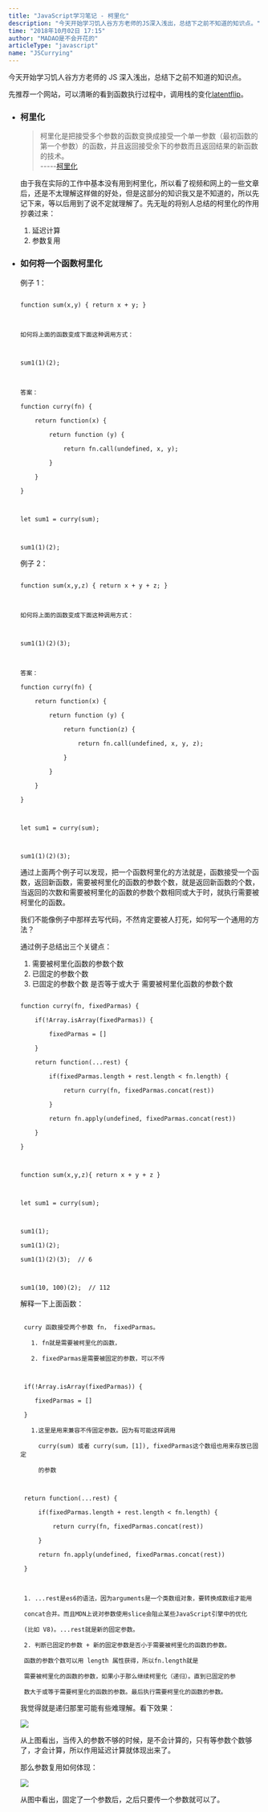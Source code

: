 ```yaml
---
title: "JavaScript学习笔记 - 柯里化"
description: "今天开始学习饥人谷方方老师的JS深入浅出，总结下之前不知道的知识点。"
time: "2018年10月02日 17:15"
author: "MADAO是不会开花的"
articleType: "javascript"
name: "JSCurrying"
---
```


今天开始学习饥人谷方方老师的 JS 深入浅出，总结下之前不知道的知识点。

先推荐一个网站，可以清晰的看到函数执行过程中，调用栈的变化[latentflip](http://latentflip.com/loupe/)。

- ### 柯里化

  > 柯里化是把接受多个参数的函数变换成接受一个单一参数（最初函数的第一个参数）的函数，并且返回接受余下的参数而且返回结果的新函数的技术。  
  > -----[柯里化](https://zh.wikipedia.org/wiki/%E6%9F%AF%E9%87%8C%E5%8C%96)

  由于我在实际的工作中基本没有用到柯里化，所以看了视频和网上的一些文章后，还是不太理解这样做的好处，但是这部分的知识我又是不知道的，所以先记下来，等以后用到了说不定就理解了。先无耻的将别人总结的柯里化的作用抄袭过来：

  1. 延迟计算
  2. 参数复用

- ### 如何将一个函数柯里化

  例子 1：

  ```

  function sum(x,y) { return x + y; }



  如何将上面的函数变成下面这种调用方式：



  sum1(1)(2);



  答案：

  function curry(fn) {

      return function(x) {

          return function (y) {

              return fn.call(undefined, x, y);

          }

      }

  }



  let sum1 = curry(sum);



  sum1(1)(2);

  ```

  例子 2：

  ```

  function sum(x,y,z) { return x + y + z; }



  如何将上面的函数变成下面这种调用方式：



  sum1(1)(2)(3);



  答案：

  function curry(fn) {

      return function(x) {

          return function (y) {

              return function(z) {

                  return fn.call(undefined, x, y, z);

              }

          }

      }

  }



  let sum1 = curry(sum);



  sum1(1)(2)(3);

  ```

  通过上面两个例子可以发现，把一个函数柯里化的方法就是，函数接受一个函数，返回新函数，需要被柯里化的函数的参数个数，就是返回新函数的个数，当返回的次数和需要被柯里化的函数的参数个数相同或大于时，就执行需要被柯里化的函数。

  我们不能像例子中那样去写代码，不然肯定要被人打死，如何写一个通用的方法？

  通过例子总结出三个关键点：

  1.  需要被柯里化函数的参数个数
  2.  已固定的参数个数
  3.  已固定的参数个数 是否等于或大于 需要被柯里化函数的参数个数

  ```

  function curry(fn, fixedParmas) {

      if(!Array.isArray(fixedParmas)) {

          fixedParmas = []

      }

      return function(...rest) {

          if(fixedParmas.length + rest.length < fn.length) {

              return curry(fn, fixedParmas.concat(rest))

          }

          return fn.apply(undefined, fixedParmas.concat(rest))

      }

  }



  function sum(x,y,z){ return x + y + z }



  let sum1 = curry(sum);



  sum1(1);

  sum1(1)(2);

  sum1(1)(2)(3);  // 6



  sum1(10, 100)(2);  // 112

  ```

  解释一下上面函数：

  ```

   curry 函数接受两个参数 fn， fixedParmas。

     1. fn就是需要被柯里化的函数，

     2. fixedParmas是需要被固定的参数，可以不传



   if(!Array.isArray(fixedParmas)) {

      fixedParmas = []

   }

     1.这里是用来兼容不传固定参数。因为有可能这样调用

       curry(sum) 或者 curry(sum，[1]), fixedParmas这个数组也用来存放已固定

       的参数



   return function(...rest) {

       if(fixedParmas.length + rest.length < fn.length) {

           return curry(fn, fixedParmas.concat(rest))

       }

       return fn.apply(undefined, fixedParmas.concat(rest))

   }



   1. ...rest是es6的语法，因为arguments是一个类数组对象，要转换成数组才能用

   concat合并。而且MDN上说对参数使用slice会阻止某些JavaScript引擎中的优化

   (比如 V8)。...rest就是新的固定参数。

   2. 判断已固定的参数 + 新的固定参数是否小于需要被柯里化的函数的参数。

   函数的参数个数可以用 length 属性获得，所以fn.length就是

   需要被柯里化的函数的参数，如果小于那么继续柯里化（递归）。直到已固定的参

   数大于或等于需要柯里化的函数的参数。最后执行需要柯里化的函数的参数。

  ```

  我觉得就是递归那里可能有些难理解。看下效果：

  ![](/articlesImages/javascript/curry/image.png)

  从上图看出，当传入的参数不够的时候，是不会计算的，只有等参数个数够了，才会计算，所以作用延迟计算就体现出来了。

  那么参数复用如何体现：

  ![](/articlesImages/javascript/curry/image1.png)

  从图中看出，固定了一个参数后，之后只要传一个参数就可以了。
